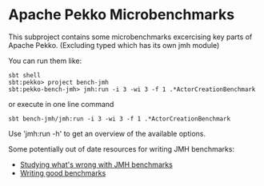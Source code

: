 # Apache Pekko Microbenchmarks

This subproject contains some microbenchmarks excercising key parts of Apache Pekko. (Excluding typed which has its 
own jmh module)


You can run them like:

```shell
sbt shell
sbt:pekko> project bench-jmh
sbt:pekko-bench-jmh> jmh:run -i 3 -wi 3 -f 1 .*ActorCreationBenchmark
```

or execute in one line command

```shell
sbt bench-jmh/jmh:run -i 3 -wi 3 -f 1 .*ActorCreationBenchmark
```
   

Use 'jmh:run -h' to get an overview of the available options.

Some potentially out of date resources for writing JMH benchmarks:

* [Studying what's wrong with JMH benchmarks](https://www.researchgate.net/publication/333825812_What's_Wrong_With_My_Benchmark_Results_Studying_Bad_Practices_in_JMH_Benchmarks)
* [Writing good benchmarks](http://tutorials.jenkov.com/java-performance/jmh.html#writing-good-benchmarks)
